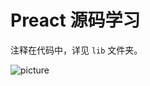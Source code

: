 # Preact 源码学习

注释在代码中，详见 `lib` 文件夹。

![picture](https://user-images.githubusercontent.com/10459267/37388032-cb7c14c6-2799-11e8-8098-a73c30060611.png)